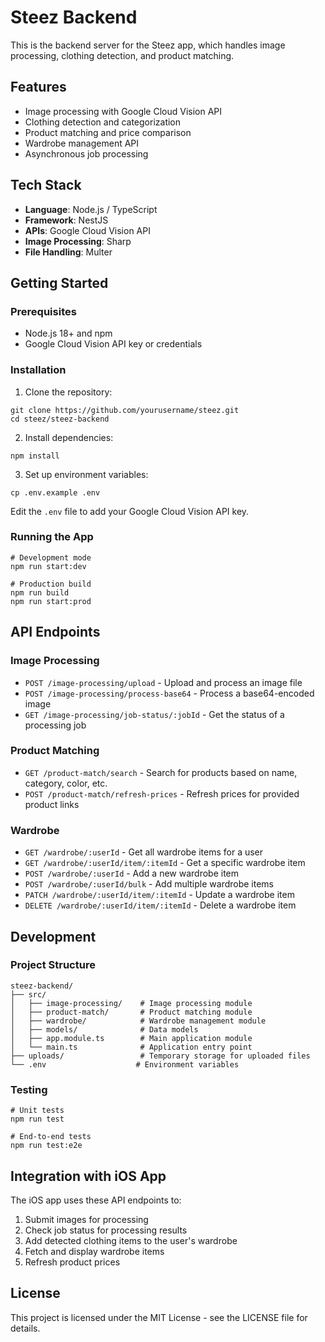 # Steez Backend

This is the backend server for the Steez app, which handles image processing, clothing detection, and product matching.

## Features

- Image processing with Google Cloud Vision API
- Clothing detection and categorization
- Product matching and price comparison
- Wardrobe management API
- Asynchronous job processing

## Tech Stack

- **Language**: Node.js / TypeScript
- **Framework**: NestJS
- **APIs**: Google Cloud Vision API
- **Image Processing**: Sharp
- **File Handling**: Multer

## Getting Started

### Prerequisites

- Node.js 18+ and npm
- Google Cloud Vision API key or credentials

### Installation

1. Clone the repository:
```
git clone https://github.com/yourusername/steez.git
cd steez/steez-backend
```

2. Install dependencies:
```
npm install
```

3. Set up environment variables:
```
cp .env.example .env
```
Edit the `.env` file to add your Google Cloud Vision API key.

### Running the App

```
# Development mode
npm run start:dev

# Production build
npm run build
npm run start:prod
```

## API Endpoints

### Image Processing

- `POST /image-processing/upload` - Upload and process an image file
- `POST /image-processing/process-base64` - Process a base64-encoded image
- `GET /image-processing/job-status/:jobId` - Get the status of a processing job

### Product Matching

- `GET /product-match/search` - Search for products based on name, category, color, etc.
- `POST /product-match/refresh-prices` - Refresh prices for provided product links

### Wardrobe

- `GET /wardrobe/:userId` - Get all wardrobe items for a user
- `GET /wardrobe/:userId/item/:itemId` - Get a specific wardrobe item
- `POST /wardrobe/:userId` - Add a new wardrobe item
- `POST /wardrobe/:userId/bulk` - Add multiple wardrobe items
- `PATCH /wardrobe/:userId/item/:itemId` - Update a wardrobe item
- `DELETE /wardrobe/:userId/item/:itemId` - Delete a wardrobe item

## Development

### Project Structure

```
steez-backend/
├── src/
│   ├── image-processing/    # Image processing module
│   ├── product-match/       # Product matching module
│   ├── wardrobe/            # Wardrobe management module
│   ├── models/              # Data models
│   ├── app.module.ts        # Main application module
│   └── main.ts              # Application entry point
├── uploads/                 # Temporary storage for uploaded files
└── .env                    # Environment variables
```

### Testing

```
# Unit tests
npm run test

# End-to-end tests
npm run test:e2e
```

## Integration with iOS App

The iOS app uses these API endpoints to:

1. Submit images for processing
2. Check job status for processing results
3. Add detected clothing items to the user's wardrobe
4. Fetch and display wardrobe items
5. Refresh product prices

## License

This project is licensed under the MIT License - see the LICENSE file for details.
